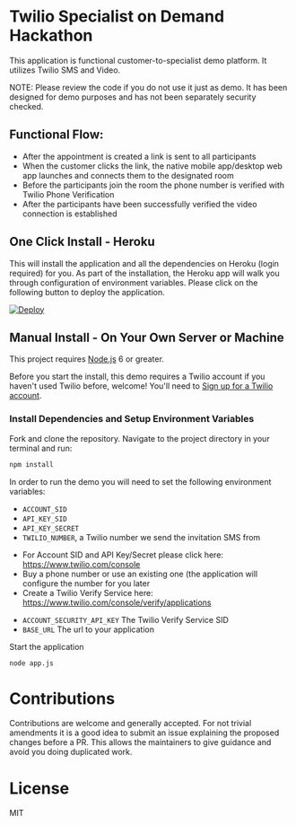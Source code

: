 # Twilio Specialist on Demand Hackathon

This application is functional customer-to-specialist demo platform. It utilizes Twilio SMS and Video.

NOTE: Please review the code if you do not use it just as demo. It has been designed for demo purposes and has not been separately security checked.

## Functional Flow:
- After the appointment is created a link is sent to all participants
- When the customer clicks the link, the native mobile app/desktop web app launches and connects them to the designated room
- Before the participants join the room the phone number is verified with Twilio Phone Verification
- After the participants have been successfully verified the video connection is established

## One Click Install - Heroku

This will install the application and all the dependencies on Heroku (login required) for you. As part of the installation, the Heroku app will walk you through configuration of environment variables.  Please click on the following button to deploy the application.

[![Deploy](https://www.herokucdn.com/deploy/button.svg)](https://heroku.com/deploy?template=https://github.com/nash-md/twilio-video-specialist-on-demand)


## Manual Install - On Your Own Server or Machine

This project requires [Node.js](http://nodejs.org/) 6 or greater.

Before you start the install, this demo requires a Twilio account if you haven't used Twilio before, welcome! You'll need to [Sign up for a Twilio account](https://www.twilio.com/try-twilio). 


### Install Dependencies and Setup Environment Variables

Fork and clone the repository. Navigate to the project directory in your terminal and run:

```bash
npm install
```
In order to run the demo you will need to set the following environment variables:

- `ACCOUNT_SID`
- `API_KEY_SID`
- `API_KEY_SECRET`
- `TWILIO_NUMBER`, a Twilio number we send the invitation SMS from

* For Account SID and API Key/Secret please click here:  https://www.twilio.com/console
* Buy a phone number or use an existing one (the application will configure the number for you later
* Create a Twilio Verify Service here: https://www.twilio.com/console/verify/applications

- `ACCOUNT_SECURITY_API_KEY` The Twilio Verify Service SID
- `BASE_URL` The url to your application

Start the application

`node app.js`

# Contributions

Contributions are welcome and generally accepted. For not trivial amendments it is a good idea to submit an issue explaining the proposed changes before a PR. This allows the maintainers to give guidance and avoid you doing duplicated work.

# License

MIT
